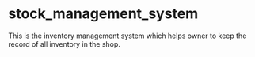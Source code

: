 # stock_management_system
This is the inventory management system which helps owner to keep the record of all inventory in the shop.
